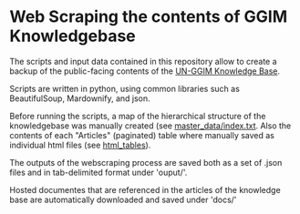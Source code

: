 # Web Scraping the contents of GGIM Knowledgebase

The scripts and input data contained in this repository allow to create a backup of the public-facing contents of the [UN-GGIM Knowledge Base](http://ggim.un.org/knowledgebase/).

Scripts are written in python, using common libraries such as BeautifulSoup, Mardownify, and json.

Before running the scripts, a map of the hierarchical structure of the knowledgebase was manually created (see [master_data/index.txt](https://github.com/UNStats/ggim-kb/blob/main/master_data/index.txt). Also the contents of each "Articles" (paginated) table where manually saved as individual html files (see [html_tables](tree/main/html_tables)).

The outputs of the webscraping process are saved both as a set of .json files and in tab-delimited format under 'ouput/'.

Hosted documentes that are referenced in the articles of the knowledge base are automatically downloaded and saved under 'docs/'
